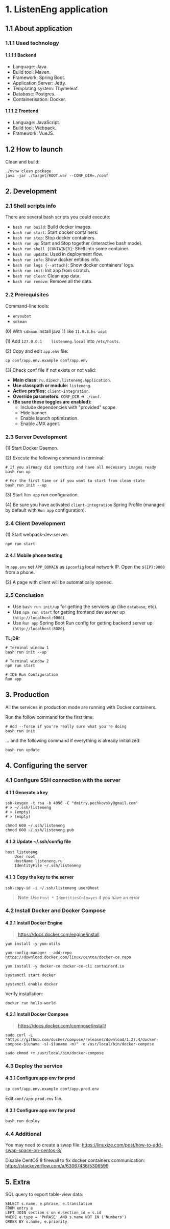 # 1. ListenEng application

## 1.1 About application

### 1.1.1 Used technology

#### 1.1.1.1 Backend
* Language: Java.
* Build tool: Maven.
* Framework: Spring Boot.
* Application Server: Jetty.
* Templating system: Thymeleaf.
* Database: Postgres.
* Containerisation: Docker.

#### 1.1.1.2 Frontend
* Language: JavaScript.
* Build tool: Webpack.
* Framework: VueJS.

## 1.2 How to launch

Clean and build:
```shell
./mvnw clean package
java -jar ./target/ROOT.war --CONF_DIR=./conf
```

## 2. Development

### 2.1 Shell scripts info

There are several bash scripts you could execute:
- `bash run build`: Build docker images.
- `bash run start`: Start docker containers.
- `bash run stop`: Stop docker containers.
- `bash run up`: Start and Stop together (interactive bash mode).
- `bash run shell {CONTAINER}`: Shell into some container.
- `bash run update`: Used in deployment flow.
- `bash run info`: Show docker entities info.
- `bash run logs {--attach}`: Show docker containers' logs.
- `bash run init`: Init app from scratch.
- `bash run clean`: Clean app data.
- `bash run remove`: Remove all the data.

### 2.2 Prerequisites

Command-line tools:
- `envsubst`
- `sdkman`

(0) With `sdkman` install java 11 like `11.0.8.hs-adpt`

(1) Add `127.0.0.1    listeneng.local` into `/etc/hosts`.

(2) Copy and edit `app.env` file:

```shell
cp conf/app.env.example conf/app.env
```

(3) Check conf file if not exists or not valid:
- **Main class:** `ru.dipech.listeneng.Application`.
- **Use classpath or module:** `listeneng`.
- **Active profiles:** `client-integration`.
- **Override parameters:** `CONF_DIR` => `./conf`.
- **(Be sure these toggles are enabled):** 
  - Include dependencies with "provided" scope.
  - Hide banner.
  - Enable launch optimization.
  - Enable JMX agent.

### 2.3 Server Development

(1) Start Docker Daemon.

(2) Execute the following command in terminal:

```shell
# If you already did something and have all necessary images ready
bash run up

# For the first time or if you want to start from clean state
bash run init --up
```

(3) Start `Run app` run configuration.

(4) Be sure you have activated `client-integration` Spring Profile (managed by default with `Run app` configuration).

### 2.4 Client Development

(1) Start webpack-dev-server:
```
npm run start
```

#### 2.4.1 Mobile phone testing

In `app.env` set `APP_DOMAIN` as `ipconfig` local network IP. Open the `${IP}:9000` from a phone.

(2) A page with client will be automatically opened.

### 2.5 Conclusion

- Use `bash run init/up` for getting the services up (like `database`, etc).
- Use `npm run start` for getting frontend dev server up (`http://localhost:9000`).
- Use `Run app` Spring Boot Run config for getting backend server up (`http://localhost:8080`).

**TL;DR:**
```
# Terminal window 1
bash run init --up

# Terminal window 2
npm run start

# IDE Run Configuration
Run app
```

## 3. Production

All the services in production mode are running with Docker containers.

Run the follow command for the first time:

```shell
# Add --force if you're really sure what you're doing
bash run init
```

... and the following command if everything is already initialized:

```shell
bash run update
```

## 4. Configuring the server

### 4.1 Configure SSH connection with the server

#### 4.1.1 Generate a key
```
ssh-keygen -t rsa -b 4096 -C "dmitry.pechkovsky@gmail.com"
# > ~/.ssh/listeneng
# > (empty)
# > (empty)
```

```
chmod 600 ~/.ssh/listeneng
chmod 600 ~/.ssh/listeneng.pub
```

#### 4.1.3 Update ~/.ssh/config file

```
host listeneng
	User root
	HostName listeneng.ru
	IdentityFile ~/.ssh/listeneng
```

#### 4.1.3 Copy the key to the server

```
ssh-copy-id -i ~/.ssh/listeneng user@host
```

> Note: Use `Host * IdentitiesOnly=yes` if you have an error

### 4.2 Install Docker and Docker Compose

#### 4.2.1 Install Docker Engine

> https://docs.docker.com/engine/install

```
yum install -y yum-utils

yum-config-manager --add-repo https://download.docker.com/linux/centos/docker-ce.repo

yum install -y docker-ce docker-ce-cli containerd.io

systemctl start docker

systemctl enable docker
```

Verify installation:
```
docker run hello-world
```

#### 4.2.1 Install Docker Compose

> https://docs.docker.com/compose/install/
>
```
sudo curl -L "https://github.com/docker/compose/releases/download/1.27.4/docker-compose-$(uname -s)-$(uname -m)" -o /usr/local/bin/docker-compose

sudo chmod +x /usr/local/bin/docker-compose
```

### 4.3 Deploy the service

#### 4.3.1 Configure app env for prod

```
cp conf/app.env.example conf/app.prod.env
```

Edit `conf/app.prod.env` file.

#### 4.3.1 Configure app env for prod

```
bash run deploy
```

### 4.4 Additional

You may need to create a swap file:
https://linuxize.com/post/how-to-add-swap-space-on-centos-8/

Disable CentOS 8 firewall to fix docker containers communication:
https://stackoverflow.com/a/63067436/5306599

## 5. Extra

SQL query to export table-view data:
```
SELECT s.name, e.phrase, e.translation
FROM entry e
LEFT JOIN section s on e.section_id = s.id
WHERE e.type = 'PHRASE' AND s.name NOT IN ('Numbers')
ORDER BY s.name, e.priority
```
